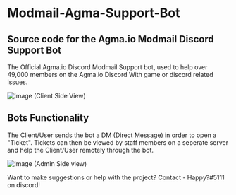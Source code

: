 # Modmail-Agma-Support-Bot


## Source code for the Agma.io Modmail Discord Support Bot

The Official Agma.io Discord Modmail Support bot, used to help over 49,000 members on the Agma.io Discord With game or discord related issues.
 

![image](https://user-images.githubusercontent.com/96556167/207757238-8ff90564-fcee-4eab-8965-54a08707fc4a.png)
(Client Side View)


## Bots Functionality

The Client/User sends the bot a DM (Direct Message) in order to open a "Ticket". 
Tickets can then be viewed by staff members on a seperate server and help the Client/User remotely through the bot.

![image](https://user-images.githubusercontent.com/96556167/207758405-e801e976-365f-434d-a897-c2b6bbd08931.png)
(Admin Side view)


Want to make suggestions or help with the project?
Contact - Happy?#5111 on discord!
